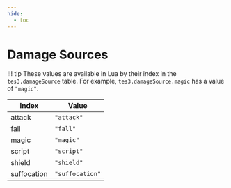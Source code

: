 ```yaml
---
hide:
  - toc
---
```


# Damage Sources

!!! tip
	These values are available in Lua by their index in the `tes3.damageSource` table. For example, `tes3.damageSource.magic` has a value of `"magic"`.

Index       | Value
----------- | ---------------
attack      | `"attack"`
fall        | `"fall"`
magic       | `"magic"`
script      | `"script"`
shield      | `"shield"`
suffocation | `"suffocation"`
